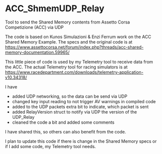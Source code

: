 # ACC_ShmemUDP_Relay

Tool to send the Shared Memory contents from Assetto Corsa Competizione (ACC) via UDP

The code is based on Kunos Simulazioni & Enzi Ferrum work on the ACC Shared Memory Example. 
The specs and the original code is at 
https://www.assettocorsa.net/forum/index.php?threads/acc-shared-memory-documentation.59965/

This little piece of code is used by my Telemetry tool to receive data from the ACC. The actual
Telemetry tool for racing simulators is at 
https://www.racedepartment.com/downloads/telemetry-application-v10.34318/ 

I have
- added UDP networking, so the data can be send via UDP
- changed key input reading to not trigger AV warnings in compiled code
- added to the UDP packets extra bit to indicate, which packet is sent
- added RelayVersion struct to notify via UDP the version of the UDP_Relay
- cleaned the code a bit and added some comments


I have shared this, so others can also benefit from the code.

I plan to update this code if there is change in the Shared Memory specs or if I add some code,
my Telemetry tool needs.





